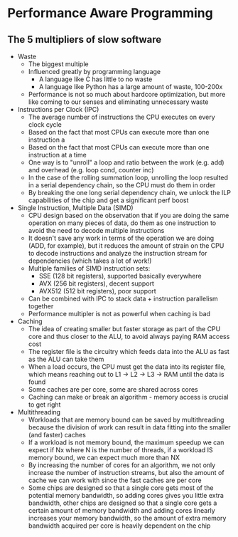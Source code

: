 # Performance Aware Programming

## The 5 multipliers of slow software

- Waste
    - The biggest multiple
    - Influenced greatly by programming language
        - A language like C has little to no waste
        - A language like Python has a large amount of waste, 100-200x
    - Performance is not so much about hardcore optimization, but more like coming to our senses and eliminating unnecessary waste
- Instructions per Clock (IPC)
    - The average number of instructions the CPU executes on every clock cycle
    - Based on the fact that most CPUs can execute more than one instruction a
    - Based on the fact that most CPUs can execute more than one instruction at a time
    - One way is to "unroll" a loop and ratio between the work (e.g. add) and overhead (e.g. loop cond, counter inc)
    - In the case of the rolling summation loop, unrolling the loop resulted in a serial dependency chain, so the CPU must do them in order
    - By breaking the one long serial dependency chain, we unlock the ILP capabilities of the chip and get a significant perf boost
- Single Instruction, Multiple Data (SIMD)
    - CPU design based on the observation that if you are doing the same operation on many pieces of data, 
      do them as one instruction to avoid the need to decode multiple instructions
    - It doesn't save any work in terms of the operation we are doing (ADD, for example), but it reduces the amount of strain on the CPU 
      to decode instructions and analyze the instruction stream for dependencies (which takes a lot of work!)
    - Multiple families of SIMD instruction sets:
        - SSE (128 bit registers), supported basically everywhere
        - AVX (256 bit registers), decent support
        - AVX512 (512 bit registers), poor support
    - Can be combined with IPC to stack data + instruction parallelism together
    - Performance multipler is not as powerful when caching is bad
- Caching
    - The idea of creating smaller but faster storage as part of the CPU core and thus closer to the ALU, to avoid always paying RAM access cost
    - The register file is the circuitry which feeds data into the ALU as fast as the ALU can take them
    - When a load occurs, the CPU must get the data into its register file, which means reaching out to L1 -> L2 -> L3 -> RAM until the data is found
    - Some caches are per core, some are shared across cores
    - Caching can make or break an algorithm - memory access is crucial to get right
- Multithreading
    - Workloads that are memory bound can be saved by multithreading because the division of work can result in data fitting into the smaller (and faster) caches
    - If a workload is not memory bound, the maximum speedup we can expect if Nx where N is the number of threads, 
      if a workload IS memory bound, we can expect much more than NX
    - By increasing the number of cores for an algorithm, we not only increase the number of instruction streams, 
      but also the amount of cache we can work with since the fast caches are per core
    - Some chips are designed so that a single core gets most of the potential memory bandwidth, so adding cores gives you little extra bandwidth,
      other chips are designed so that a single core gets a certain amount of memory bandwidth and adding cores linearly increases your memory bandwidth,
      so the amount of extra memory bandwidth acquired per core is heavily dependent on the chip

